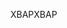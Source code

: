 <span data-ttu-id="bd88b-101">XBAP</span><span class="sxs-lookup"><span data-stu-id="bd88b-101">XBAP</span></span>